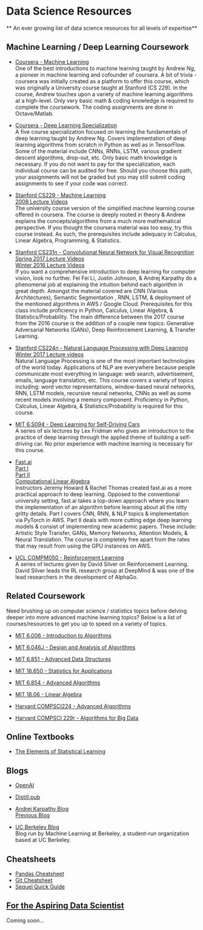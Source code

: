 # Data Science Resources
** An ever growing list of data science resources for all levels of expertise**

## Machine Learning / Deep Learning Coursework
* [Coursera - Machine Learning](https://www.coursera.org/learn/machine-learning)  
One of the best introductions to machine learning taught by Andrew Ng, a pioneer in machine learning and cofounder of coursera. A bit of trivia - coursera was initially created as a platform to offer this course, which was originally a University course taught at Stanford (CS 229). In the course, Andrew touches upon a variety of machine learning algorithms at a high-level. Only very basic math & coding knowledge is required to complete the coursework. The coding assignments are done in Octave/Matlab.

* [Coursera - Deep Learning Specialization](https://www.coursera.org/specializations/deep-learning)    
A five course specialization focused on learning the fundamentals of deep learning taught by Andrew Ng. Covers implementation of deep learning algorithms from scratch in Python as well as in TensorFlow. Some of the material include CNNs, RNNs, LSTM, various gradient descent algorithms, drop-out, etc. Only basic math knowledge is necessary. If you do not want to pay for the specialization, each individual course can be audited for free. Should you choose this path, your assignments will not be graded but you may still submit coding assignments to see if your code was correct.  

* [Stanford CS229 - Machine Learning](http://cs229.stanford.edu/)  
[2008 Lecture Videos](https://www.youtube.com/playlist?list=PLA89DCFA6ADACE599)  
The university course version of the simplified machine learning course offered in coursera. The course is deeply rooted in theory & Andrew explains the concepts/algorithms from a much more mathematical perspective. If you thought the coursera material was too easy, try this course instead. As such, the prerequisites include adequacy in Calculus, Linear Algebra, Programming, & Statistics.

* [Stanford CS231n - Convolutional Neural Network for Visual Recognition](http://cs231n.stanford.edu/)   
[Spring 2017 Lecture Videos](https://www.youtube.com/watch?v=vT1JzLTH4G4&list=PL3FW7Lu3i5JvHM8ljYj-zLfQRF3EO8sYv)  
[Winter 2016 Lecture Videos](https://www.youtube.com/playlist?list=PLkt2uSq6rBVctENoVBg1TpCC7OQi31AlC)  
If you want a comprehensive introduction to deep learning for computer vision, look no further. Fei Fei Li, Justin Johnson, & Andrej Karpathy do a phenomenal job at explaining the intuition behind each algorithm in great depth. Amongst the material covered are CNN (Various Architectures), Semantic Segmentation , RNN, LSTM, & deployment of the mentioned algorithms in AWS / Google Cloud. Prerequisites for this class include proficiency in Python, Calculus, Linear Algebra, & Statistics/Probability. The main difference between the 2017 course from the 2016 course is the addition of a couple new topics: Generative Adversarial Networks (GANs), Deep Reinforcement Learning, & Transfer Learning.

* [Stanford CS224n - Natural Language Processing with Deep Learning](http://web.stanford.edu/class/cs224n/)  
[Winter 2017 Lecture videos](https://www.youtube.com/playlist?list=PL3FW7Lu3i5Jsnh1rnUwq_TcylNr7EkRe6)  
Natural Language Processing is one of the most important technologies of the world today. Applications of NLP are everywhere because people communicate most everything in language: web search, advertisement, emails, language translation, etc. This course covers a variety of topics including: word vector representations, window-based neural networks, RNN, LSTM models, recursive neural networks, CNNs as well as some recent models involving a memory component. Proficiency in Python, Calculus, Linear Algebra, & Statistics/Probability is required for this course.

* [MIT 6.S094 - Deep Learning for Self-Driving Cars](http://selfdrivingcars.mit.edu/)  
A series of six lectures by Lex Fridman who gives an introduction to the practice of deep learning through the applied theme of building a self-driving car. No prior experience with machine learning is necessary for this course.


* [Fast.ai](http://www.fast.ai/)  
[Part I](http://course.fast.ai/)  
[Part II](http://course.fast.ai/part2.html)  
[Computational Linear Algebra](https://www.youtube.com/playlist?list=PLtmWHNX-gukIc92m1K0P6bIOnZb-mg0hY)  
Instructors Jeremy Howard & Rachel Thomas created fast.ai as a more practical approach to deep learning. Opposed to the conventional university setting, fast.ai takes a top-down approach where you learn the implementation of an algorithm before learning about all the nitty gritty details.
Part I covers CNN, RNN, & NLP topics & implementation via PyTorch in AWS. Part II deals with more cutting edge deep learning models & consist of implementing new academic papers. These include: Artistic Style Transfer, GANs, Memory Networks, Attention Models, & Neural Translation.
The course is completely free apart from the rates that may result from using the GPU instances on AWS.

* [UCL COMPM050 - Reinforcement Learning](https://www.youtube.com/watch?v=2pWv7GOvuf0)  
A series of lectures given by David Silver on Reinforcement Learning. David Silver leads the RL research group at DeepMind & was one of the lead researchers in the development of AlphaGo.

## Related Coursework  
Need brushing up on computer science / statistics topics before delving deeper into more advanced machine learning topics? Below is a list of courses/resources to get you up to speed on a variety of topics.

* [MIT 6.006 - Introduction to Algorithms](https://www.youtube.com/playlist?list=PLUl4u3cNGP61Oq3tWYp6V_F-5jb5L2iHb)  

* [MIT 6.046J - Design and Analysis of Algorithms](https://www.youtube.com/playlist?list=PLUl4u3cNGP6317WaSNfmCvGym2ucw3oGp)

* [MIT 6.851 - Advanced Data Structures](https://www.youtube.com/playlist?list=PLUl4u3cNGP61hsJNdULdudlRL493b-XZf)   

* [MIT 18.650 - Statistics for Applications](https://www.youtube.com/playlist?list=PLUl4u3cNGP60uVBMaoNERc6knT_MgPKS0)

* [MIT 6.854 - Advanced Algorithms](https://www.youtube.com/playlist?list=PL6ogFv-ieghdoGKGg2Bik3Gl1glBTEu8c)  

* [MIT 18.06 - Linear Algebra](https://www.youtube.com/playlist?list=PLE7DDD91010BC51F8)

* [Harvard COMPSCI224 - Advanced Algorithms](https://www.youtube.com/playlist?list=PL2SOU6wwxB0uP4rJgf5ayhHWgw7akUWSf)

* [Harvard COMPSCI 229r - Algorithms for Big Data](https://www.youtube.com/playlist?list=PL2SOU6wwxB0v1kQTpqpuu5kEJo2i-iUyf)  


## Online Textbooks
* [The Elements of Statistical Learning](https://web.stanford.edu/~hastie/ElemStatLearn/)


## Blogs
* [OpenAI](https://openai.com/blog/)

* [Distill.pub](https://distill.pub/)

* [Andrej Karpathy Blog](https://medium.com/@karpathy)  
  [Previous Blog](http://karpathy.github.io/)  

* [UC Berkeley Blog](https://ml.berkeley.edu/blog/)  
  Blog run by Machine Learning at Berkeley, a student-run organization based at UC Berkeley.

## Cheatsheets
* [Pandas Cheatsheet](/Git/Git_Cheat_Sheet.pdf)
* [Git Cheatsheet](/Pandas/Pandas_Cheat_Sheet.pdf)
* [Sequel Quick Guide](http://www.tutorialspoint.com/sql/sql-quick-guide.htm)


## [For the Aspiring Data Scientist](/Data_Science_0to100.md)
Coming soon...
